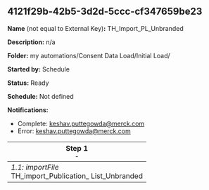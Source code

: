 ## 4121f29b-42b5-3d2d-5ccc-cf347659be23

**Name** (not equal to External Key)**:** TH_Import_PL_Unbranded

**Description:** n/a

**Folder:** my automations/Consent Data Load/Initial Load/

**Started by:** Schedule

**Status:** Ready

**Schedule:** Not defined

**Notifications:**

* Complete: keshav.puttegowda@merck.com
* Error: keshav.puttegowda@merck.com

| Step 1<br>_<small>-</small>_ |
| --- |
| _1.1: importFile_<br>TH_import_Publication_ List_Unbranded |
